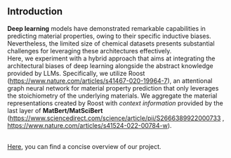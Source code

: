 ## Introduction
**Deep learning** models have demonstrated remarkable capabilities in predicting material properties, owing to their specific inductive biases.  Nevertheless, the limited size of chemical datasets presents  substantial challenges for leveraging these architectures effectively. <br> Here, we experiment with a hybrid approach that aims at integrating the architectural biases of deep learning alongside the abstract knowledge provided by LLMs. Specifically, we utilize Roost (https://www.nature.com/articles/s41467-020-19964-7), an attentional graph neural network for material property prediction that only leverages the stoichiometry of the underlying materials. We aggregate the material representations created by Roost with *context information* provided by the last layer of **MatBert/MatSciBert** (https://www.sciencedirect.com/science/article/pii/S2666389922000733 , https://www.nature.com/articles/s41524-022-00784-w). <br> <br>

<a href="https://www.youtube.com/watch?v=fQVjRmM-Hf4">Here</a>, you can find a concise overview of our project. 